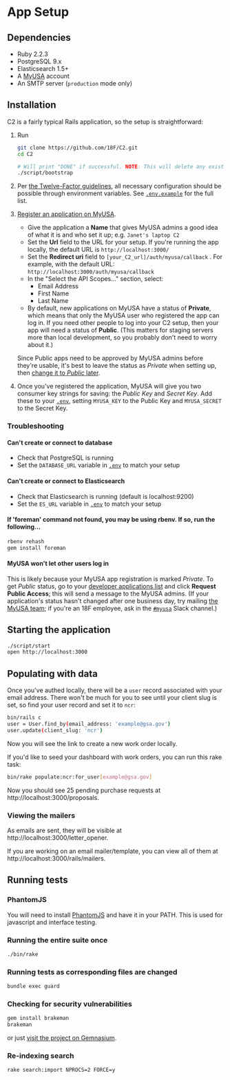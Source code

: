 # App Setup

## Dependencies

* Ruby 2.2.3
* PostgreSQL 9.x
* Elasticsearch 1.5+
* A [MyUSA](https://alpha.my.usa.gov/) account
* An SMTP server (`production` mode only)

## Installation

C2 is a fairly typical Rails application, so the setup is straightforward:

1. Run

    ```bash
    git clone https://github.com/18F/C2.git
    cd C2

    # Will print "DONE" if successful. NOTE: This will delete any existing records in your C2 database and add a few seed records.
    ./script/bootstrap
    ```
1. Per [the Twelve-Factor guidelines](http://12factor.net/config), all necessary configuration should be possible through environment variables. See [`.env.example`](../.env.example) for the full list.
1. [Register an application on MyUSA](https://alpha.my.usa.gov/applications/new).
    * Give the application a **Name** that gives MyUSA admins a good idea of what it is and who set it up; e.g. `Janet's laptop C2`
    * Set the **Url** field to the URL for your setup. If you're running the app locally, the default URL is `http://localhost:3000/`
    * Set the **Redirect uri** field to `[your_C2_url]/auth/myusa/callback` . For example, with the default URL: `http://localhost:3000/auth/myusa/callback`
    * In the "Select the API Scopes..." section, select:
        * Email Address
        * First Name
        * Last Name
    * By default, new applications on MyUSA have a status of **Private**, which means that only the MyUSA user who registered the app can log in. If you need other people to log into your C2 setup, then your app will need a status of **Public**. (This matters for staging servers more than local development, so you probably don't need to worry about it.)

    Since Public apps need to be approved by MyUSA admins before they're usable, it's best to leave the status as _Private_ when setting up, then [change it to _Public_ later](#myusa-wont-let-other-users-log-in).

1. Once you've registered the application, MyUSA will give you two consumer key strings for saving: the _Public Key_ and _Secret Key_. Add these to your [`.env`](../.env.example), setting `MYUSA_KEY` to the Public Key and `MYUSA_SECRET` to the Secret Key.

### Troubleshooting

#### Can't create or connect to database

* Check that PostgreSQL is running
* Set the `DATABASE_URL` variable in [`.env`](../.env.example) to match your setup

#### Can't create or connect to Elasticsearch

* Check that Elasticsearch is running (default is localhost:9200)
* Set the `ES_URL` variable in [`.env`](../.env.example) to match your setup

#### If 'foreman' command not found, you may be using rbenv. If so, run the following...
```bash
rbenv rehash
gem install foreman
```

#### MyUSA won't let other users log in

This is likely because your MyUSA app registration is marked _Private_. To get _Public_ status, go to your [developer applications list](https://alpha.my.usa.gov/authorizations) and click **Request Public Access**; this will send a message to the MyUSA admins. (If your application's status hasn't changed after one business day, try mailing [the MyUSA team](mailto:myusa@gsa.gov); if you're an 18F employee, ask in the [`#myusa`](https://18f.slack.com/messages/myusa/) Slack channel.)

## Starting the application

```bash
./script/start
open http://localhost:3000
```

## Populating with data

Once you've authed locally, there will be a `user` record associated with your
email address. There won't be much for you to see until your client slug is set,
so find your user record and set it to `ncr`:

```bash
bin/rails c
user = User.find_by(email_address: 'example@gsa.gov')
user.update(client_slug: 'ncr')
```

Now you will see the link to create a new work order locally.

If you'd like to seed your dashboard with work orders, you can run this rake
task:

```bash
bin/rake populate:ncr:for_user[example@gsa.gov]
```

Now you should see 25 pending purchase requests at
http://localhost:3000/proposals.

### Viewing the mailers

As emails are sent, they will be visible at http://localhost:3000/letter_opener.

If you are working on an email mailer/template, you can view all of them at
http://localhost:3000/rails/mailers.

## Running tests

### PhantomJS

You will need to install [PhantomJS](http://phantomjs.org/download.html) and
have it in your PATH. This is used for javascript and interface testing.

### Running the entire suite once

```bash
./bin/rake
```

### Running tests as corresponding files are changed

```bash
bundle exec guard
```

### Checking for security vulnerabilities

```bash
gem install brakeman
brakeman
```

or just [visit the project on Gemnasium](https://gemnasium.com/18F/C2).

### Re-indexing search

```bash
rake search:import NPROCS=2 FORCE=y
```
